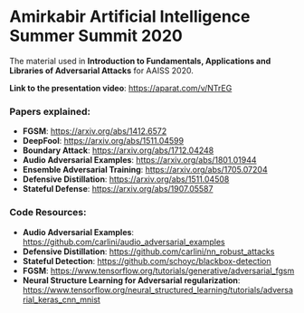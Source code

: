 # Amirkabir Artificial Intelligence Summer Summit 2020

The material used in **Introduction to Fundamentals, Applications and Libraries of Adversarial Attacks** for AAISS 2020.

**Link to the presentation video**: https://aparat.com/v/NTrEG

### Papers explained:
- **FGSM**: https://arxiv.org/abs/1412.6572
- **DeepFool**: https://arxiv.org/abs/1511.04599
- **Boundary Attack**: https://arxiv.org/abs/1712.04248
- **Audio Adversarial Examples**: https://arxiv.org/abs/1801.01944
- **Ensemble Adversarial Training**: https://arxiv.org/abs/1705.07204
- **Defensive Distillation**: https://arxiv.org/abs/1511.04508
- **Stateful Defense**: https://arxiv.org/abs/1907.05587

### Code Resources:
- **Audio Adversarial Examples**: https://github.com/carlini/audio_adversarial_examples
- **Defensive Distillation**: https://github.com/carlini/nn_robust_attacks
- **Stateful Detection**: https://github.com/schoyc/blackbox-detection
- **FGSM**: https://www.tensorflow.org/tutorials/generative/adversarial_fgsm
- **Neural Structure Learning for Adversarial regularization**: https://www.tensorflow.org/neural_structured_learning/tutorials/adversarial_keras_cnn_mnist
